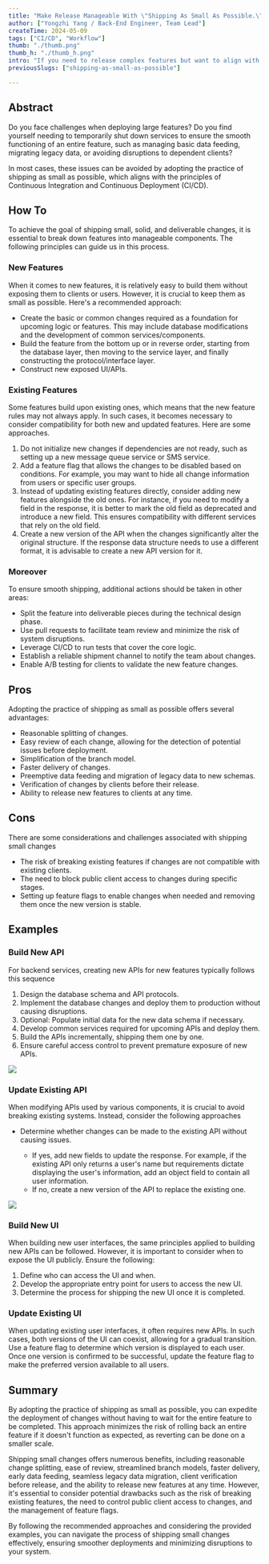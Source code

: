 ```yaml
---
title: "Make Release Manageable With \"Shipping As Small As Possible.\""
author: ["Yongzhi Yang / Back-End Engineer, Team Lead"]
createTime: 2024-05-09
tags: ["CI/CD", "Workflow"]
thumb: "./thumb.png"
thumb_h: "./thumb_h.png"
intro: "If you need to release complex features but want to align with the principles of Continuous Integration and Continuous Deployment (CI/CD), we outline here an approach that we use with our clients. By breaking down large features into manageable components, we have noticed that organizations can mitigate issues, ensure smoother data management and migration, and minimize disruptions to dependent clients. Further, this approach supports an Agile and iterative deployment process, enhancing stability and the user experience."
previousSlugs: ["shipping-as-small-as-possible"]

---
```


## Abstract

Do you face challenges when deploying large features? Do you find yourself needing to temporarily shut down services to ensure the smooth functioning of an entire feature, such as managing basic data feeding, migrating legacy data, or avoiding disruptions to dependent clients? 

In most cases, these issues can be avoided by adopting the practice of shipping as small as possible, which aligns with the principles of Continuous Integration and Continuous Deployment (CI/CD).


## How To

To achieve the goal of shipping small, solid, and deliverable changes, it is essential to break down features into manageable components. The following principles can guide us in this process.


### New Features

When it comes to new features, it is relatively easy to build them without exposing them to clients or users. However, it is crucial to keep them as small as possible. Here's a recommended approach:

- Create the basic or common changes required as a foundation for upcoming logic or features. This may include database modifications and the development of common services/components.
- Build the feature from the bottom up or in reverse order, starting from the database layer, then moving to the service layer, and finally constructing the protocol/interface layer.
- Construct new exposed UI/APIs.


### Existing Features

Some features build upon existing ones, which means that the new feature rules may not always apply. In such cases, it becomes necessary to consider compatibility for both new and updated features. Here are some approaches. 

1. Do not initialize new changes if dependencies are not ready, such as setting up a new message queue service or SMS service.
2. Add a feature flag that allows the changes to be disabled based on conditions. For example, you may want to hide all change information from users or specific user groups.
3. Instead of updating existing features directly, consider adding new features alongside the old ones. For instance, if you need to modify a field in the response, it is better to mark the old field as deprecated and introduce a new field. This ensures compatibility with different services that rely on the old field.
4. Create a new version of the API when the changes significantly alter the original structure. If the response data structure needs to use a different format, it is advisable to create a new API version for it.

### Moreover

To ensure smooth shipping, additional actions should be taken in other areas:


- Split the feature into deliverable pieces during the technical design phase.
- Use pull requests to facilitate team review and minimize the risk of system disruptions.
- Leverage CI/CD to run tests that cover the core logic.
- Establish a reliable shipment channel to notify the team about changes.
- Enable A/B testing for clients to validate the new feature changes. 

## Pros

Adopting the practice of shipping as small as possible offers several advantages:

- Reasonable splitting of changes.
- Easy review of each change, allowing for the detection of potential issues before deployment.
- Simplification of the branch model.
- Faster delivery of changes.
- Preemptive data feeding and migration of legacy data to new schemas.
- Verification of changes by clients before their release.
- Ability to release new features to clients at any time.


## Cons

There are some considerations and challenges associated with shipping small changes

- The risk of breaking existing features if changes are not compatible with existing clients.
- The need to block public client access to changes during specific stages.
- Setting up feature flags to enable changes when needed and removing them once the new version is stable.


## Examples

### Build New API

For backend services, creating new APIs for new features typically follows this sequence

1. Design the database schema and API protocols.
2. Implement the database changes and deploy them to production without causing disruptions.
3. Optional: Populate initial data for the new data schema if necessary.
4. Develop common services required for upcoming APIs and deploy them.
5. Build the APIs incrementally, shipping them one by one.
6. Ensure careful access control to prevent premature exposure of new APIs.

![](build_new_api.png)


### Update Existing API

When modifying APIs used by various components, it is crucial to avoid breaking existing systems. Instead, consider the following approaches

- Determine whether changes can be made to the existing API without causing issues.

    - If yes, add new fields to update the response. For example, if the existing API only returns a user's name but requirements dictate displaying the user's information, add an object field to contain all user information.
    - If no, create a new version of the API to replace the existing one.

![](./update_api.png)


### Build New UI

When building new user interfaces, the same principles applied to building new APIs can be followed. However, it is important to consider when to expose the UI publicly. Ensure the following:

1. Define who can access the UI and when.
2. Develop the appropriate entry point for users to access the new UI.
3. Determine the process for shipping the new UI once it is completed.


### Update Existing UI

When updating existing user interfaces, it often requires new APIs. In such cases, both versions of the UI can coexist, allowing for a gradual transition. Use a feature flag to determine which version is displayed to each user. Once one version is confirmed to be successful, update the feature flag to make the preferred version available to all users.


## Summary

By adopting the practice of shipping as small as possible, you can expedite the deployment of changes without having to wait for the entire feature to be completed. This approach minimizes the risk of rolling back an entire feature if it doesn't function as expected, as reverting can be done on a smaller scale.

Shipping small changes offers numerous benefits, including reasonable change splitting, ease of review, streamlined branch models, faster delivery, early data feeding, seamless legacy data migration, client verification before release, and the ability to release new features at any time. However, it's essential to consider potential drawbacks such as the risk of breaking existing features, the need to control public client access to changes, and the management of feature flags.

By following the recommended approaches and considering the provided examples, you can navigate the process of shipping small changes effectively, ensuring smoother deployments and minimizing disruptions to your system.
